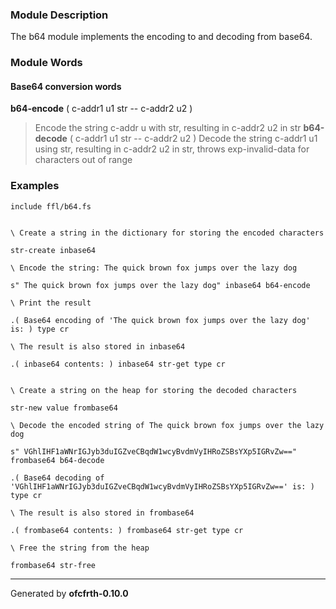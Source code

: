 ### Module Description ###
The b64 module implements the encoding to and decoding from base64.

### Module Words ###
#### Base64 conversion words ####
**b64-encode** ( c-addr1 u1 str -- c-addr2 u2 )
> Encode the string c-addr u with str, resulting in c-addr2 u2 in str
**b64-decode** ( c-addr1 u1 str -- c-addr2 u2 )
> Decode the string c-addr1 u1 using str, resulting in c-addr2 u2 in str, throws exp-invalid-data for characters out of range
### Examples ###
```
include ffl/b64.fs


\ Create a string in the dictionary for storing the encoded characters

str-create inbase64

\ Encode the string: The quick brown fox jumps over the lazy dog

s" The quick brown fox jumps over the lazy dog" inbase64 b64-encode

\ Print the result

.( Base64 encoding of 'The quick brown fox jumps over the lazy dog' is: ) type cr

\ The result is also stored in inbase64

.( inbase64 contents: ) inbase64 str-get type cr


\ Create a string on the heap for storing the decoded characters

str-new value frombase64

\ Decode the encoded string of The quick brown fox jumps over the lazy dog

s" VGhlIHF1aWNrIGJyb3duIGZveCBqdW1wcyBvdmVyIHRoZSBsYXp5IGRvZw==" frombase64 b64-decode

.( Base64 decoding of 'VGhlIHF1aWNrIGJyb3duIGZveCBqdW1wcyBvdmVyIHRoZSBsYXp5IGRvZw==' is: ) type cr

\ The result is also stored in frombase64

.( frombase64 contents: ) frombase64 str-get type cr

\ Free the string from the heap

frombase64 str-free
```

---

Generated by **ofcfrth-0.10.0**